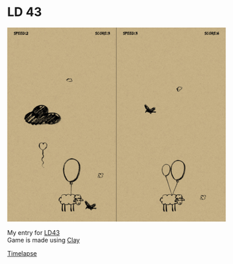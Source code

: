 # LD 43

![preview](preview.jpg)

My entry for [LD43](https://ldjam.com/events/ludum-dare/43/sheeballoon)  
Game is made using [Clay](https://github.com/clay2d/clay)  

[Timelapse](https://www.youtube.com/watch?v=OdncKNP-6Lo)  